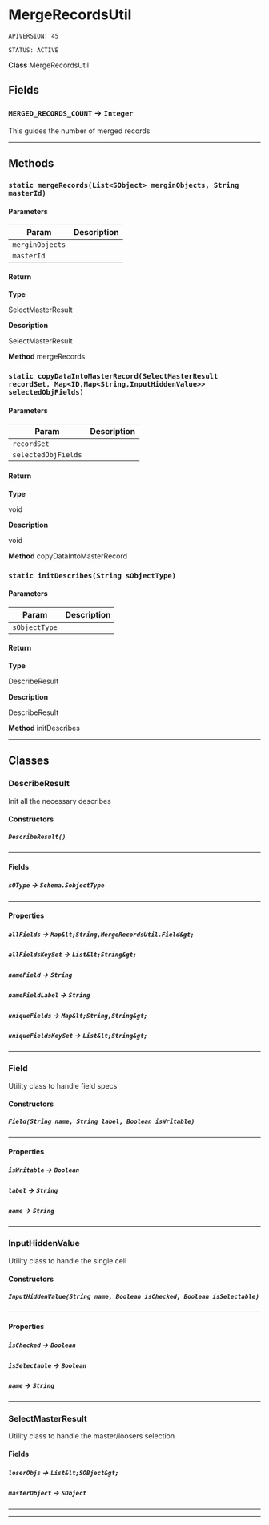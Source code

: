 # MergeRecordsUtil

`APIVERSION: 45`

`STATUS: ACTIVE`



**Class** MergeRecordsUtil

## Fields

### `MERGED_RECORDS_COUNT` → `Integer`


This guides the number of merged records

---
## Methods
### `static mergeRecords(List<SObject> merginObjects, String masterId)`
#### Parameters

|Param|Description|
|---|---|
|`merginObjects`||
|`masterId`||

#### Return

**Type**

SelectMasterResult

**Description**

SelectMasterResult


**Method** mergeRecords

### `static copyDataIntoMasterRecord(SelectMasterResult recordSet, Map<ID,Map<String,InputHiddenValue>> selectedObjFields)`
#### Parameters

|Param|Description|
|---|---|
|`recordSet`||
|`selectedObjFields`||

#### Return

**Type**

void

**Description**

void


**Method** copyDataIntoMasterRecord

### `static initDescribes(String sObjectType)`
#### Parameters

|Param|Description|
|---|---|
|`sObjectType`||

#### Return

**Type**

DescribeResult

**Description**

DescribeResult


**Method** initDescribes

---
## Classes
### DescribeResult

Init all the necessary describes

#### Constructors
##### `DescribeResult()`
---
#### Fields

##### `sOType` → `Schema.SobjectType`


---
#### Properties

##### `allFields` → `Map&lt;String,MergeRecordsUtil.Field&gt;`


##### `allFieldsKeySet` → `List&lt;String&gt;`


##### `nameField` → `String`


##### `nameFieldLabel` → `String`


##### `uniqueFields` → `Map&lt;String,String&gt;`


##### `uniqueFieldsKeySet` → `List&lt;String&gt;`


---

### Field

Utility class to handle field specs

#### Constructors
##### `Field(String name, String label, Boolean isWritable)`
---
#### Properties

##### `isWritable` → `Boolean`


##### `label` → `String`


##### `name` → `String`


---

### InputHiddenValue

Utility class to handle the single cell

#### Constructors
##### `InputHiddenValue(String name, Boolean isChecked, Boolean isSelectable)`
---
#### Properties

##### `isChecked` → `Boolean`


##### `isSelectable` → `Boolean`


##### `name` → `String`


---

### SelectMasterResult

Utility class to handle the master/loosers selection

#### Fields

##### `loserObjs` → `List&lt;SOBject&gt;`


##### `masterObject` → `SObject`


---

---
